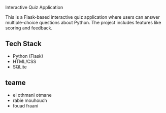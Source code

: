 Interactive Quiz Application

This is a Flask-based interactive quiz application where users can answer multiple-choice questions about Python. The project includes features like scoring and feedback.

## Tech Stack
- Python (Flask)
- HTML/CSS
- SQLite

## teame
* el othmani otmane 
* rabie mouhouch
* fouad fraani 

